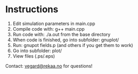 # Instructions
1. Edit simulation parameters in main.cpp
2. Compile code with: g++ main.cpp
3. Run code with: ./a.out from the base directory
4. When code is finished, go into subfolder: gnuplot/
5. Run: gnupot fields.p (and others if you get them to work)
6. Go into subfolder: plot/
7. View files (.ps/.eps)

Contact: vegard@rekaa.no for questions!
